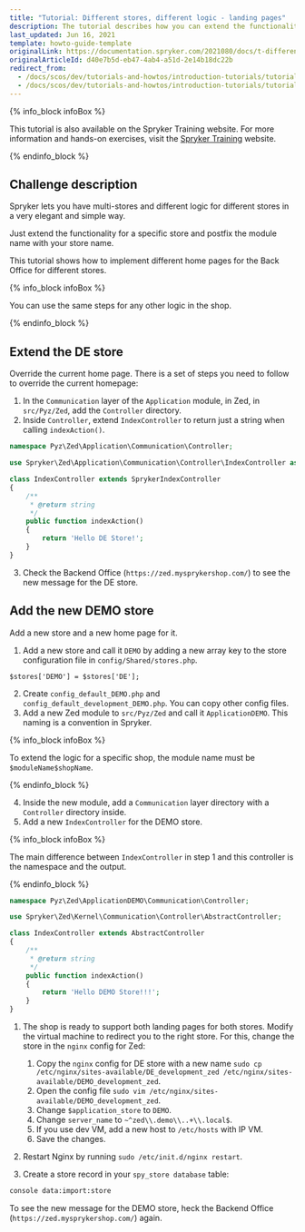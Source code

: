 ```yaml
---
title: "Tutorial: Different stores, different logic - landing pages"
description: The tutorial describes how you can extend the functionality to set up different home pages per specific stores.
last_updated: Jun 16, 2021
template: howto-guide-template
originalLink: https://documentation.spryker.com/2021080/docs/t-different-stores-different-logic-landing-pages
originalArticleId: d40e7b5d-eb47-4ab4-a51d-2e14b18dc22b
redirect_from:
  - /docs/scos/dev/tutorials-and-howtos/introduction-tutorials/tutorial-different-stores-different-logic-landing-pages-spryker-commerce-os.html
  - /docs/scos/dev/tutorials-and-howtos/introduction-tutorials/tutorial-different-sores-different-logic-landing-pages-spryker-commerce-os.html
---
```


{% info_block infoBox %}

This tutorial is also available on the Spryker Training website. For more information and hands-on exercises, visit the [Spryker Training](https://training.spryker.com/courses/developer-bootcamp) website.

{% endinfo_block %}

## Challenge description

Spryker lets you have multi-stores and different logic for different stores in a very elegant and simple way.

Just extend the functionality for a specific store and postfix the module name with your store name.

This tutorial shows how to implement different home pages for the Back Office for different stores.

{% info_block infoBox %}

You can use the same steps for any other logic in the shop.

{% endinfo_block %}

## Extend the DE store

Override the current home page. There is a set of steps you need to follow to override the current homepage:

1. In the `Communication` layer of the `Application` module, in Zed, in `src/Pyz/Zed`, add the `Controller` directory.
2. Inside `Controller`, extend `IndexController` to return just a string when calling `indexAction()`.

```php
namespace Pyz\Zed\Application\Communication\Controller;

use Spryker\Zed\Application\Communication\Controller\IndexController as SprykerIndexController;

class IndexController extends SprykerIndexController
{
	/**
	 * @return string
	 */
	public function indexAction()
	{
		return 'Hello DE Store!';
	}
}
```

3. Check the Backend Office (`https://zed.mysprykershop.com/`) to see the new message for the DE store.

## Add the new DEMO store

Add a new store and a new home page for it.

1. Add a new store and call it `DEMO` by adding a new array key to the store configuration file in `config/Shared/stores.php`.

```
$stores['DEMO'] = $stores['DE'];
```

2. Create `config_default_DEMO.php` and `config_default_development_DEMO.php`. You can copy other config files.
3. Add a new Zed module to `src/Pyz/Zed` and call it `ApplicationDEMO`. This naming is a convention in Spryker.

{% info_block infoBox %}

To extend the logic for a specific shop, the module name must be `$moduleName$shopName`.

{% endinfo_block %}

4. Inside the new module, add a `Communication` layer directory with a `Controller` directory inside.
5. Add a new `IndexController` for the DEMO store.

{% info_block infoBox %}

The main difference between `IndexController` in step 1 and this controller is the namespace and the output.

{% endinfo_block %}

```php
namespace Pyz\Zed\ApplicationDEMO\Communication\Controller;

use Spryker\Zed\Kernel\Communication\Controller\AbstractController;

class IndexController extends AbstractController
{
	/**
	 * @return string
	 */
	public function indexAction()
	{
		return 'Hello DEMO Store!!!';
	}
}
```

1. The shop is ready to support both landing pages for both stores. Modify the virtual machine to redirect you to the right store. For this, change the store in the `nginx` config for Zed:

    1. Copy the `nginx` config for DE store with a new name `sudo cp /etc/nginx/sites-available/DE_development_zed /etc/nginx/sites-available/DEMO_development_zed`.
    2. Open the config file `sudo vim /etc/nginx/sites-available/DEMO_development_zed`.
    3. Change `$application_store` to `DEMO`.
    4. Change `server_name` to `~^zed\\.demo\\..+\\.local$`.
    5. If you use dev VM, add a new host to `/etc/hosts` with IP VM.
    6. Save the changes.

2. Restart Nginx by running `sudo /etc/init.d/nginx restart`.
3. Create a store record in your `spy_store database` table:

```bash
console data:import:store
```

To see the new message for the DEMO store, heck the Backend Office (`https://zed.mysprykershop.com/`) again.

<!-- Last review date: Jul 18, 2018 by Hussam Hebbo, Anastasija Datsun -->
